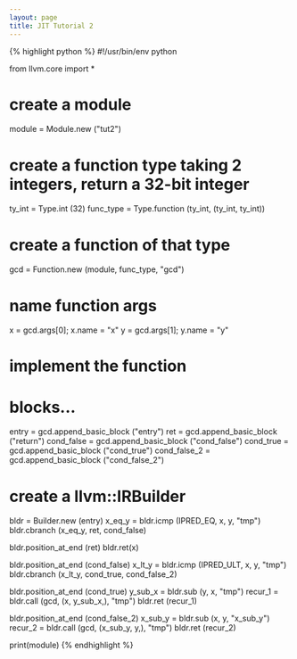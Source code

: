 ```yaml
---
layout: page
title: JIT Tutorial 2
---
```


{% highlight python %}
#!/usr/bin/env python

from llvm.core import *

# create a module
module = Module.new ("tut2")

# create a function type taking 2 integers, return a 32-bit integer
ty_int    = Type.int (32)
func_type = Type.function (ty_int, (ty_int, ty_int))

# create a function of that type
gcd = Function.new (module, func_type, "gcd")

# name function args
x = gcd.args[0]; x.name = "x"
y = gcd.args[1]; y.name = "y"

# implement the function

# blocks...
entry = gcd.append_basic_block ("entry")
ret   = gcd.append_basic_block ("return")
cond_false   = gcd.append_basic_block ("cond_false")
cond_true    = gcd.append_basic_block ("cond_true")
cond_false_2 = gcd.append_basic_block ("cond_false_2")

# create a llvm::IRBuilder
bldr = Builder.new (entry)
x_eq_y = bldr.icmp (IPRED_EQ, x, y, "tmp")
bldr.cbranch (x_eq_y, ret, cond_false)

bldr.position_at_end (ret)
bldr.ret(x)

bldr.position_at_end (cond_false)
x_lt_y = bldr.icmp (IPRED_ULT, x, y, "tmp")
bldr.cbranch (x_lt_y, cond_true, cond_false_2)

bldr.position_at_end (cond_true)
y_sub_x = bldr.sub (y, x, "tmp")
recur_1 = bldr.call (gcd, (x, y_sub_x,), "tmp")
bldr.ret (recur_1)

bldr.position_at_end (cond_false_2)
x_sub_y = bldr.sub (x, y, "x_sub_y")
recur_2 = bldr.call (gcd, (x_sub_y, y,), "tmp")
bldr.ret (recur_2)

print(module)
{% endhighlight %}
